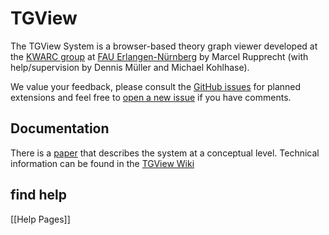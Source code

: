 # TGView
The TGView System is a browser-based theory graph viewer developed at the [KWARC group](http://kwarc.info) at [FAU Erlangen-Nürnberg](http://www.fau.de) by Marcel Rupprecht (with help/supervision by Dennis Müller and Michael Kohlhase).  

We value your feedback, please consult the [GitHub issues](issues/) for planned extensions and feel free to [open  a new issue](issues/new) if you have comments. 

## Documentation
There is a [paper](https://kwarc.info/kohlhase/submit/mathui17-tgview.pdf) that describes
the system at a conceptual level. Technical information can be found in the [TGView Wiki](/wiki)

## find help
[[Help Pages]]



